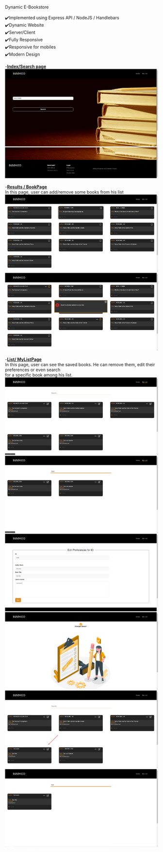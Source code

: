Dynamic E-Bookstore<br/><br/>
✔️Implemented using Express API / NodeJS / Handlebars<br/>
✔️Dynamic Website<br/>
✔️Server/Client <br/>
✔️Fully Responsive<br/>
✔️Responsive for mobiles<br/>
✔️Modern Design<br/><br/>
-<b><u>Index/Search page</u></b> <br/>
![](images/1.png)<br/>
![](images/2.png)<br/><br/>
-<b><u>Results / BookPage</u></b> <br/>
In this page, user can add/remove some books from his list<br/> 
![](images/3.png)<br/>
![](images/4.png)<br/><br/>
-<b><u>List/ MyListPage</u></b><br/>
In this page, user can see the saved books. He can remove them, edit their preferences or even search <br/>
for a specific book among his list.<br/>
![](images/5.png)<br/>
![](images/6.png)<br/>
![](images/7.png)<br/>
![](images/8.png)<br/>
![](images/9.png)<br/>
![](images/10.png)<br/>
